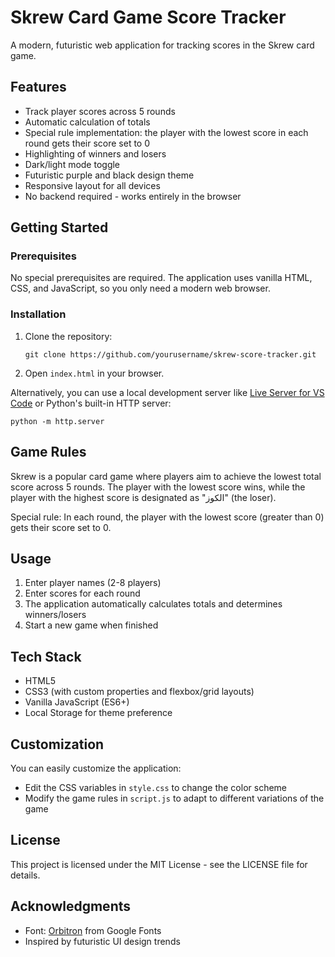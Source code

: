 # Skrew Card Game Score Tracker

A modern, futuristic web application for tracking scores in the Skrew card game.


## Features

- Track player scores across 5 rounds
- Automatic calculation of totals
- Special rule implementation: the player with the lowest score in each round gets their score set to 0
- Highlighting of winners and losers
- Dark/light mode toggle
- Futuristic purple and black design theme
- Responsive layout for all devices
- No backend required - works entirely in the browser

## Getting Started

### Prerequisites

No special prerequisites are required. The application uses vanilla HTML, CSS, and JavaScript, so you only need a modern web browser.

### Installation

1. Clone the repository:
   ```
   git clone https://github.com/yourusername/skrew-score-tracker.git
   ```

2. Open `index.html` in your browser.

Alternatively, you can use a local development server like [Live Server for VS Code](https://marketplace.visualstudio.com/items?itemName=ritwickdey.LiveServer) or Python's built-in HTTP server:

```
python -m http.server
```

## Game Rules

Skrew is a popular card game where players aim to achieve the lowest total score across 5 rounds. The player with the lowest score wins, while the player with the highest score is designated as "الكوز" (the loser).

Special rule: In each round, the player with the lowest score (greater than 0) gets their score set to 0.

## Usage

1. Enter player names (2-8 players)
2. Enter scores for each round
3. The application automatically calculates totals and determines winners/losers
4. Start a new game when finished

## Tech Stack

- HTML5
- CSS3 (with custom properties and flexbox/grid layouts)
- Vanilla JavaScript (ES6+)
- Local Storage for theme preference

## Customization

You can easily customize the application:

- Edit the CSS variables in `style.css` to change the color scheme
- Modify the game rules in `script.js` to adapt to different variations of the game

## License

This project is licensed under the MIT License - see the LICENSE file for details.

## Acknowledgments

- Font: [Orbitron](https://fonts.google.com/specimen/Orbitron) from Google Fonts
- Inspired by futuristic UI design trends
